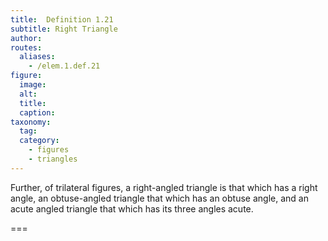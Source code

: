 ```yaml
---
title:  Definition 1.21
subtitle: Right Triangle
author:
routes:
  aliases:
    - /elem.1.def.21
figure:
  image:
  alt:
  title:
  caption:
taxonomy:
  tag:
  category:
    - figures
    - triangles
---
```


Further, of trilateral figures, a right-angled triangle is that which has a right angle, an obtuse-angled triangle that which has an obtuse angle, and an acute angled triangle that which has its three angles acute.

===
